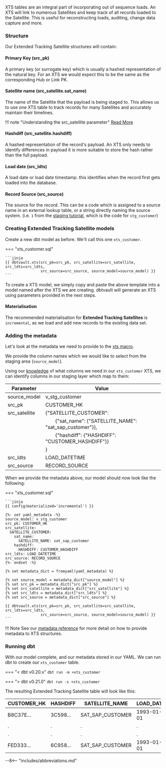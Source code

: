 XTS tables are an integral part of incorporating out of sequence loads. An XTS will link to numerous Satellites and keep track of all records loaded to the Satellite.
This is useful for reconstructing loads, auditing, change data capture and more. 

### Structure

Our Extended Tracking Satellite structures will contain:

#### Primary Key (src_pk)
A primary key (or surrogate key) which is usually a hashed representation of the natural key. For an XTS we would expect this to be the same as the corresponding Hub or Link PK.

#### Satellite name (src_satellite.sat_name)
The name of the Satellite that the payload is being staged to. This allows us to use one XTS table to track records for many Satellites and accurately maintain their timelines.


!!! note "Understanding the src_satellite parameter"
    [Read More](../metadata.md#understanding-the-src_satellite-parameter)


#### Hashdiff (src_satellite.hashdiff)
A hashed representation of the record's payload. An XTS only needs to identify differences in payload it is more suitable to store the hash rather than the full payload.

#### Load date (src_ldts)
A load date or load date timestamp. this identifies when the record first gets loaded into the database.

#### Record Source (src_source)
The source for the record. This can be a code which is assigned to a source name in an external lookup table, 
or a string directly naming the source system.
(i.e. `1` from the [staging tutorial](tut_staging.md#adding-the-metadata), 
which is the code for `stg_customer`)
    
### Creating Extended Tracking Satellite models

Create a new dbt model as before. We'll call this one `xts_customer`. 

=== "xts_customer.sql"

    ```jinja
    {{ dbtvault.xts(src_pk=src_pk, src_satellite=src_satellite, src_ldts=src_ldts,
                    src_source=src_source, source_model=source_model) }}
    ```

To create a XTS model, we simply copy and paste the above template into a model named after the XTS we
are creating. dbtvault will generate an XTS using parameters provided in the next steps.

#### Materialisation

The recommended materialisation for **Extended Tracking Satellites** is `incremental`, as we load and add new records to the existing data set.

### Adding the metadata

Let's look at the metadata we need to provide to the [xts macro](../macros.md#xts).

We provide the column names which we would like to select from the staging area (`source_model`).

Using our [knowledge](#structure) of what columns we need in our `xts_customer` XTS, we can identify columns in our
staging layer which map to them:

| Parameter     | Value                                                             |
|---------------|-------------------------------------------------------------------|
| source_model  | v_stg_customer                                                    |
| src_pk        | CUSTOMER_HK                                                       |
| src_satellite | {"SATELLITE_CUSTOMER":                                            |
|               | &emsp;&emsp;{"sat_name": {"SATELLITE_NAME": "sat_sap_customer"}}, |
|               | &emsp;&emsp;{"hashdiff": {"HASHDIFF": "CUSTOMER_HASHDIFF"}}       |
|               | }                                                                 |
| src_ldts      | LOAD_DATETIME                                                     |
| src_source    | RECORD_SOURCE                                                     |

When we provide the metadata above, our model should now look like the following:

=== "xts_customer.sql"

    ```jinja
    {{ config(materialized='incremental') }}
    
    {%- set yaml_metadata -%}
    source_model: v_stg_customer
    src_pk: CUSTOMER_HK
    src_satellite:
      SATELLITE_CUSTOMER:
        sat_name:
          SATELLITE_NAME: sat_sap_customer
        hashdiff:                
          HASHDIFF: CUSTOMER_HASHDIFF
    src_ldts: LOAD_DATETIME
    src_source: RECORD_SOURCE
    {%- endset -%}
    
    {% set metadata_dict = fromyaml(yaml_metadata) %}

    {% set source_model = metadata_dict["source_model"] %}
    {% set src_pk = metadata_dict["src_pk"] %}
    {% set src_satellite = metadata_dict["src_satellite"] %}
    {% set src_ldts = metadata_dict["src_ldts"] %}
    {% set src_source = metadata_dict["src_source"] %}

    {{ dbtvault.xts(src_pk=src_pk, src_satellite=src_satellite, src_ldts=src_ldts,
                    src_source=src_source, source_model=source_model) }}
    ```

!!! Note
    See our [metadata reference](../metadata.md#extended-tracking-satellites-xts) for more detail on how to provide metadata to XTS structures.

### Running dbt

With our model complete, and our metadata stored in our YAML. We can run dbt to create our `xts_customer` table.

=== "< dbt v0.20.x"
    `dbt run -m +xts_customer`

=== "> dbt v0.21.0"
    `dbt run -s +xts_customer`
    
The resulting Extended Tracking Satellite table will look like this:

| CUSTOMER_HK | HASHDIFF | SATELLITE_NAME   | LOAD_DATE  | SOURCE |
|-------------|----------|------------------|------------|--------|
| B8C37E...   | 3C598... | SAT_SAP_CUSTOMER | 1993-01-01 | *      |
| .           | .        | .                | .          | .      |
| .           | .        | .                | .          | .      |
| FED333...   | 6C958... | SAT_SAP_CUSTOMER | 1993-01-01 | *      |

--8<-- "includes/abbreviations.md"